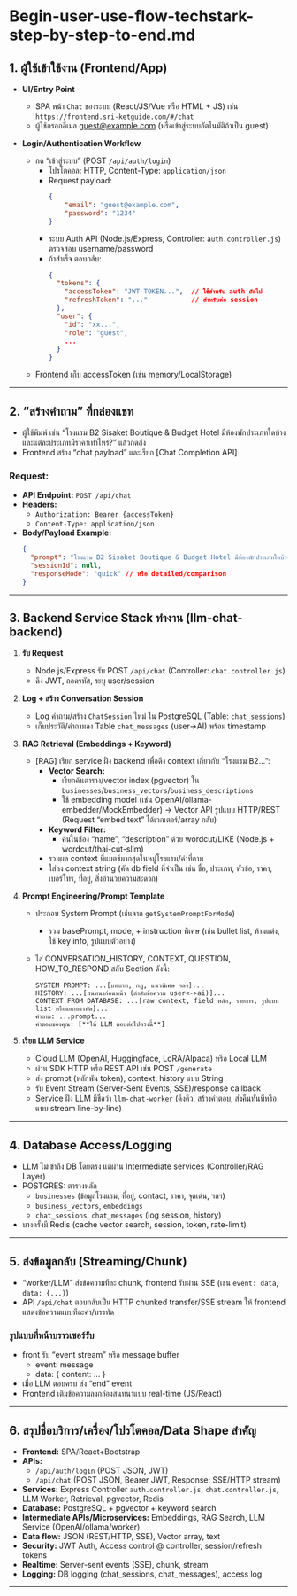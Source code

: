 # Begin-user-use-flow-techstark-step-by-step-to-end.md

## 1. ผู้ใช้เข้าใช้งาน (Frontend/App)

- **UI/Entry Point**
  - SPA หน้า `Chat` ของระบบ (React/JS/Vue หรือ HTML + JS) เช่น `https://frontend.sri-ketguide.com/#/chat`
  - ผู้ใช้กรอกอีเมล guest@example.com (หรือเข้าสู่ระบบอัตโนมัติถ้าเป็น guest)

- **Login/Authentication Workflow**
  - กด “เข้าสู่ระบบ” (POST `/api/auth/login`)
    - โปรโตคอล: HTTP, Content-Type: `application/json`
    - Request payload:
      ```json
      {
          "email": "guest@example.com",
          "password": "1234"
      }
      ```
    - ระบบ Auth API (Node.js/Express, Controller: `auth.controller.js`) ตรวจสอบ username/password
    - ถ้าสำเร็จ ตอบกลับ:
      ```json
      {
        "tokens": {
          "accessToken": "JWT-TOKEN...",  // ใช้สำหรับ auth ถัดไป
          "refreshToken": "..."           // สำหรับต่อ session
        },
        "user": {
          "id": "xx...",
          "role": "guest",
          ...
        }
      }
      ```
  - Frontend เก็บ accessToken (เช่น memory/LocalStorage)

---

## 2. “สร้างคำถาม” ที่กล่องแชท

- ผู้ใช้พิมพ์ เช่น “โรงแรม B2 Sisaket Boutique & Budget Hotel มีห้องพักประเภทใดบ้าง และแต่ละประเภทมีราคาเท่าไหร่?” แล้วกดส่ง
- Frontend สร้าง “chat payload” และเรียก [Chat Completion API]

### Request:
- **API Endpoint:** `POST /api/chat`
- **Headers:**  
  - `Authorization: Bearer {accessToken}`
  - `Content-Type: application/json`
- **Body/Payload Example:**
  ```json
  {
    "prompt": "โรงแรม B2 Sisaket Boutique & Budget Hotel มีห้องพักประเภทใดบ้าง และแต่ละประเภทมีราคาเท่าไหร่?",
    "sessionId": null,
    "responseMode": "quick" // หรือ detailed/comparison
  }
  ```
---

## 3. Backend Service Stack ทำงาน (llm-chat-backend)

1. **รับ Request**
    - Node.js/Express รับ POST `/api/chat` (Controller: `chat.controller.js`)
    - ดึง JWT, ถอดรหัส, ระบุ user/session

2. **Log + สร้าง Conversation Session**
    - Log คำถาม/สร้าง `ChatSession` ใหม่ ใน PostgreSQL (Table: `chat_sessions`)
    - เก็บประวัติ/คำถามลง Table `chat_messages` (user→AI) พร้อม timestamp

3. **RAG Retrieval (Embeddings + Keyword)**
    - [RAG] เรียก service ฝั่ง backend เพื่อดึง context เกี่ยวกับ “โรงแรม B2...”: 
        - **Vector Search:** 
            - เรียกค้นตาราง/vector index (pgvector) ใน `businesses`/`business_vectors`/`business_descriptions`
            - ใช้ embedding model (เช่น OpenAI/ollama-embedder/MockEmbedder) → Vector API รูปแบบ HTTP/REST (Request “embed text” ได้เวกเตอร์/array กลับ)
        - **Keyword Filter:** 
            - ค้นในช่อง “name”, “description” ด้วย wordcut/LIKE (Node.js + wordcut/thai-cut-slim)
        - รวมผล context ที่แมตช์มากสุดในหมู่โรงแรม/คำที่ถาม
        - ใส่ลง context string (คัด db field ที่จำเป็น เช่น ชื่อ, ประเภท, หัวข้อ, ราคา, เบอร์โทร, ที่อยู่, สิ่งอำนวยความสะดวก)

4. **Prompt Engineering/Prompt Template**
    - ประกอบ System Prompt (เช่นจาก `getSystemPromptForMode`)
      - รวม basePrompt, mode, + instruction พิเศษ (เช่น bullet list, ห้ามแต่ง, ใช้ key info, รูปแบบตัวอย่าง)
    - ใส่ CONVERSATION_HISTORY, CONTEXT, QUESTION, HOW_TO_RESPOND สลับ Section ดังนี้:

      ```
      SYSTEM PROMPT: ...[บทบาท, กฎ, แนวพิเศษ ฯลฯ]...
      HISTORY: ...[สนทนาก่อนหน้า (ลำดับข้อความ user<->ai)]...
      CONTEXT FROM DATABASE: ...[raw context, field หลัก, รายการ, รูปแบบ list หรือแยกบรรทัด]...
      คำถาม: ...prompt...
      คำตอบของคุณ: [**ให้ LLM ตอบต่อไปตรงนี้**]
      ```

5. **เรียก LLM Service**
    - Cloud LLM (OpenAI, Huggingface, LoRA/Alpaca) หรือ Local LLM
    - ผ่าน SDK HTTP หรือ REST API เช่น POST `/generate`
    - ส่ง prompt (หลักพัน token), context, history แบบ String
    - รับ Event Stream (Server-Sent Events, SSE)/response callback
    - Service ฝั่ง LLM มีชื่อว่า `llm-chat-worker` (ดึงคิว, สร้างคำตอบ, ส่งคืนทันทีหรือแบบ stream line-by-line)

---

## 4. Database Access/Logging

- LLM ไม่เข้าถึง DB โดยตรง แต่ผ่าน Intermediate services (Controller/RAG Layer)
- POSTGRES: ตารางหลัก
  - `businesses` (ข้อมูลโรงแรม, ที่อยู่, contact, ราคา, จุดเด่น, ฯลฯ)
  - `business_vectors`, `embeddings`
  - `chat_sessions`, `chat_messages` (log session, history)
- บางครั้งมี Redis (cache vector search, session, token, rate-limit)

---

## 5. ส่งข้อมูลกลับ (Streaming/Chunk)

- “worker/LLM” ส่งข้อความทีละ chunk, frontend รับผ่าน SSE (เช่น `event: data`, `data: {...}`)
- API `/api/chat` ตอบกลับเป็น HTTP chunked transfer/SSE stream ให้ frontend แสดงข้อความแบบทีละคำ/บรรทัด

### รูปแบบที่หน้าบราวเซอร์รับ
- front รับ “event stream” หรือ message buffer
  - event: message
  - data: { content: ... }
- เมื่อ LLM ตอบครบ ส่ง “end” event
- Frontend เติมข้อความลงกล่องสนทนาแบบ real-time (JS/React)

---

## 6. สรุปชื่อบริการ/เครื่อง/โปรโตคอล/Data Shape สำคัญ

- **Frontend:** SPA/React+Bootstrap
- **APIs:**
  - `/api/auth/login` (POST JSON, JWT)
  - `/api/chat` (POST JSON, Bearer JWT, Response: SSE/HTTP stream)
- **Services:** Express Controller `auth.controller.js`, `chat.controller.js`, LLM Worker, Retrieval, pgvector, Redis
- **Database:** PostgreSQL + pgvector + keyword search
- **Intermediate APIs/Microservices:** Embeddings, RAG Search, LLM Service (OpenAI/ollama/worker)
- **Data flow:** JSON (REST/HTTP, SSE), Vector array, text
- **Security:** JWT Auth, Access control @ controller, session/refresh tokens
- **Realtime:** Server-sent events (SSE), chunk, stream
- **Logging:** DB logging (chat_sessions, chat_messages), access log

---

